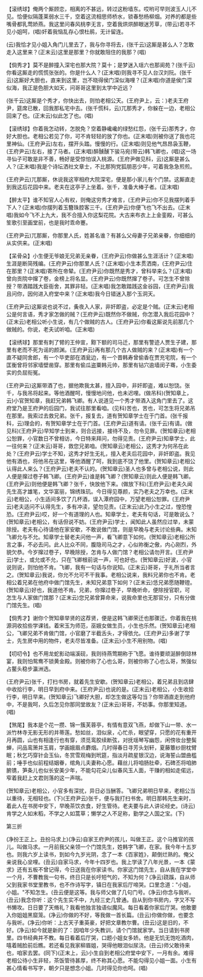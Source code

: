 <!-- { "loadSidebar": true } -->
【滚绣球】俺两个厮顾恋，相离的不甚远，转过这粉墙东。哎哟可早则波玉人儿不见。恰便似隔蓬莱弱水三千，空着这流相思师桥水，锁春愁杨柳烟。对养的都是些嘴骨都乳莺娇燕。我这里问春风桃李无言，空着我烘烘醉眼迷芳草，(带云)若寻不见小姐呵，(唱)奸着我恼乱存心恨杜鹃，无计留连。

(云)我恰才见小姐入角门儿里去了，我与你寻将去，(张千云)这厮是甚么人？怎敢走入这里来？(正末云)这里是那里？你就敢阻住的我那？(唱)

【倘秀才】莫不是醉撞入深宅也那大院？莫十；是梦迷入瑶六也那阆苑？(张千云)你看这厮走的慌慌张张的。你是什么人？(正末唱)则我寻不见人台汉刘阮。(张千云)这厮好大胆也，直来到这里，岂不晓得侯门深似海哩？(正末唱)你道是侯门深似海，我正是色胆大如天，问哥哥这里到太学中近远？

(张千云)这厮是个秀才，你快出去，则怕老相公天。(王府尹上，云：)老夫王府尹，筵席已散，回我那私宅中去。(张千慌科，云)兀那秀才，你躲在一边，老相公回来了也。(正末云)似此怎了也。(唱)

【滚绣球】你着我怎动转，怎脱免？空着静巉巉的绿愁红怨，(张千云)那秀才，你好大胆也。老相公若见了你，可不肯轻轻的放了你也。(正末唱)则被你送了我也花里神仙。(王府尹云)左右，摆开头踏。慢慢的行。(正末唱)则见他气昂昂袅玉鞭，(王府尹云)左右，接了马者。(正末唱)醉醺醺下骏马宛(带云)韩飞卿也，(唱)这一场寻仙子可敢是非不善，畅好是受惊怕误入桃源。(王府尹做见科，云)这厮是甚么人？(正末唱)我是个诗坛洒社文章士，不比那狗党狐朋恶少年，可着我急急煎煎。

(王府尹云)兀那厮，休说我这宰相府大院深宅，便是那小家儿有个门禁。这厮直走到我这后花园中来。老夫在这亭子上坐着。张千，准备大棒子者。(正末唱)

【醉太平】谁不知官人心有权，则俺这穷秀才难言，(王府尹云)你不见我摆列着手下人？(正末唱)你摆列着玉簪珠腔客三千。(王府尹云)你便飞也飞不出去。(正末唱)我如今飞不上九大，我不合擅入你这梨花院。大古来布衣上上金銮殿，可甚么笙歌引至画堂前，也是我时乖命蹇。

(王府尹云)兀那厮，你那里人氏，姓甚名谁？有甚么父母妻子兄弟亲眷，你细细的从实供来。(正末唱)

【呆骨朵】小生便无爷娘无兄弟无亲眷，(王府尹云)你做甚么生涯活计？(正末唱)生涯是断简残编。(王府尹云)你那里人氏？(正末唱)小生本贯洒南，(王府尹云)住在那里？(正末唱)寄所在帝辇。(王府尹云)你既然是秀才，曾科举来么？(正末唱)曾向贡院中撺了卷，金榜上将名显。(王府尹云)你既然撺了卷子。可怎生不曾除授？带酒踏践大臣衙舍，其罪非轻。(正末唱)我怎敢踏践这金谷园，(王府尹云)我且问你，因何进入府堂中来？(正末唱)我今日错迷入那个玉洞天。

(王府尹云)这厮说也说不过，夤夜入人家，非奸即盗，必定是个贼。(正末云)老相公是何言语，秀才家怎做的贼？(王府尹云)既然你不做贼，你怎潜入我后花园中？(正末云)老相公听小生说，有几个做贼的古人。(王府尹云)你看这厮说先前那几个做贼的。你说，老夫试听咱。(正末唱)

【滚绣球】那里有刺了臂的王仲宣，黥下额的司马迁，那里有警迹人贾生子建，那里有老而不死为谣的颜渊。(王府尹云)再有那几个古人做贼的来？(正末唱)有一个直不疑同舍郎，有一个毕吏部在酒瓮边，有一个晋韩寿曾偷香在贾充宅院，有一个匡衡曾将邻家墙壁凿穿。那里有偷瓜盗粟韩元帅，那里有钻穴逾墙闵子骞，小生委实的负屈衔冤。

(王府尹云)这厮带酒了也，据他欺我太甚，擅入园中，非奸即盗，难以恕饶。张千，与我吊将起来。等他酒醒呵，慢慢地问他，也未迟哩。(做吊科)(贺知章上，云)小官贺知章，我赶兄弟韩飞卿。有人说道见一个秀才带酒入这角门里去了。这府堂乃是王府尹的后园门，我试往那里看咱。(见科)苦也，苦也，可怎生将兄弟吊在那里。我索过去救兄弟。张千，报复去，道有贺知章学士在于门首。(张千报科，云)理会的，有贺知章学士在于门首。(王府尹云)道有请。(张千云)有请。(做见科)(王府尹云)早知学士到来，则合远接，接待不及，勿令见罪。(贺知章云)老相公恕罪，小官数日不曾相访，今日特来拜问，勿得见责。(王府尹云)知章学士，此一往何来？(正末云)哥哥，救您兄弟咱。(贺知章云)老相公，这秀才为何吊在此处？(王府尹云)学士不知，这秀才好生无礼，擅入老夫后花园中，非奸即盗。我见他有酒也，将他吊在这里，等他酒醒了呵，我到底不饶了他里。(贺知章云)老相公认得此人来么？(王府尹云)老夫不认的。(贺知章云)圣人也多曾与老相公说，则此人便是撺过卷子韩飞卿。(王府尹云)谁是韩飞卿？(贺知章云)则此人便是韩飞卿。(王府尹云)则他便是韩飞卿？张千，快放他下来。(做放下科)(王府尹云)老夫久闻先生高才雄笔，文华富丽，锦绣珠玑。今日得见尊颜，实乃老夫之万幸也。(正末云)老相公，小生适间多饮了几杯酒，误入潭府园中，万望老相公恕罪。(王府尹云)老夫适问不认得先生，多有冲渎，望勿见责。(正末云)此乃小生之过，惶恐惶恐。(王府尹云)哎，好一个有道理的人也。知章学士，老夫有句话，可是敢说么？(贺知章云)老相公，有话但说不妨。(王府尹云)学士，闻知此人虽然应过举，未蒙除授。老夫有心待请他在家安歇，不敢说做门馆，则是早晚与老夫讨论些典。末知飞卿允与不允。知章学士替老夫问他一声，看飞卿意下如何。(贺知章云)老相公所言之事，不必去问。此人比众不同，腹隐司马之才，心似祢衡之傲，内心刚烈，外貌欠恭。今岁撺过卷子，早晚除授，怎肯与人做门馆？老相公请勿开言。(王府尹云)学士，或允或不允，只在飞卿根前说一声，可也好也。(贺知章云)好波，小官说则说，则怕他不肯。飞卿，我有一句话与你说知。(正末云)哥哥，于礼所当者言之。(贺知章云)我说，你允不允可不干我事。老相公说来，我料兄弟你也不肯。老相公着兄弟在他府中做门馆先生，未知兄弟意下如何？(正末云)恁兄弟愿随鞭镫。(贺知章云)好也，我道他不肯。兄弟，你撺过卷子，早晚听命，便除授官职，可
怎生与人家做门馆那？(正末云)您兄弟曾算命来，说我命里也无那官分，只有分做门馆先生。(唱)

【倘秀才】谢你个贺知章举贤的这荐贤，便是这韩飞卿荣迁也那骤迁。你着我在桃源洞收拾些学课钱。着宋玉为师范，巫娥女做生员，小生也乐然。(贺知章云)老相公，飞卿兄弟不肯做门馆，小官磨了半截舌头，才得依允。(王府尹云)多谢了学士，先生房中用的物件，老夫尽皆准备。(正末云)小生不用别物。(唱)

【叨叨令】也不用龙蛇影动端溪砚，我则待燕莺期称于飞愿。谁待要顽涎醉倒琼林宴，我则怕鸳鸯不锁黄金殿。则被你称了心也么哥，则被你称了心也么哥，煞强似占鳌头稳步瀛洲选。

(王府尹云)张千，打扫书房，就着先生安歇。(贺知章云)老相公，着兄弟且到店肆中收拾行李，明日早到府中来。(王府尹云)也说的是。(正末云)老相公，小生收拾行李，明日早来。(贺知章云)飞卿好大胆，却怎生做这等勾当？你带酒直走到他府中，不是我呵，久后怎见你那同堂故友？(正末云)哥哥，不妨事。你那里知道。(唱)

【煞尾】我本是个花一攒、锦一簇芙蓉亭，有情有意双飞燕，却做下山一带、水一派竹林寺无影无形的并蒂莲。愁如丝，泪似泉，心忙杀，眼望穿，只愿的花有重开月再圆，山也有相逢行也有穿，须觅鸾胶续断弦，对抚瑶琴写幽怨，闲傍妆台整鬓蝉，问品鸾箫并玉肩，学画娥眉点麝烟。几时得春日寻芳头划轩，夏藤簟纱厨枕臂眠；秋乞巧穿针会玉仙，冬赏雪观梅到玳筵，指淡月疏星银汉边，说海誓山盟曲槛前；唾手也似前程结姻眷，绾角儿夫妻称心愿。藉丝儿将咱肠肚牵，石碑丕将咱肺腑镌，笋条儿也似长安美少年，不能勾花朵儿似春风玉人面，干赚的相如走偌远，窄着我赶上文君则落的这一声喘。

(贺知章云)老相公，小官多有深扰，异日必当酬答。飞卿兄弟明日早来，老相公当以重待，无相轻也。(下)(王府尹云)张千，便与我打扫书舍。明日那韩先生来时，着此人在书房中安下，早晚茶饮衣食，好生管待。老夫要与此人讲论经史。(诗云)肯学之人如末稻，不学之人如蒿草；懒学之人不足称，勤学之人国之宝。(下)


第三折

(净扮王正上。丑扮马求上)(净云)自家王府尹的孩儿，叫做王正。这个马推官的孩儿。叫做马求。一月前我父亲领一个门馆先生，姓韩字飞卿，在家。我今年十五岁也。则我六岁上读书，到如今九岁光阴，念了一本《百家姓》，颠倒烂熟的。俺父亲说我心坌哩。(丑云)自家马求，今年十四岁也。我上学读了八年光景，一本《蒙求》还有五板不曾记得，今日送我在你家读书。你家这门馆先生，自从我在学堂中一个月，不曹教我一句书，终日只是长吁短气的，不知为何？(净云)跷蹊，自从师父到我家书堂里教书，也不作诗写字，镇日在我家后厅啼哭。口里念道："小姐，小姐。"不知怎生。(丑云便是这等。我与师父做了几句门号。(净云)你念与我听。(丑云)我念你听：这个先生实不中，九经三史几曾通。自从到你书房内，字又不写书懒攻。日日要了天脩礼？我看他独言独语似魔风。每日看着你家后厅哭。他敢要入你姐姐黑窟笼。(净云)你做的不好，等我做一首长篇。(丑云)你做你做，也要念与我听。(净云)你听：上古天子重英豪，好把文章教尔曹。(丑云)这是旧的，不好。(净云)如今就是新的了：因咱年少失教训，请个门馆就家学。当日请到书房里。四书经典并不教。每日看着后厅哭，口题小姐女多娇。他是无饥无饱吃酒肉，嘻着贼脸前后瞧。若还看见我家柳眉姐，哭得他眼泪似尿浇。(丑云)师父敢待来也，咱家去罢。(同下)(正末上，云)小生自到老相公府堂中安下，一月有余。难得老相公待小生非轻，茶饭管待甚厚，终不称其心愿。不能勾得见小姐一面。小生有甚心情看书写字，朝夕只是想念小姐。几时得见你也呵。(唱)

